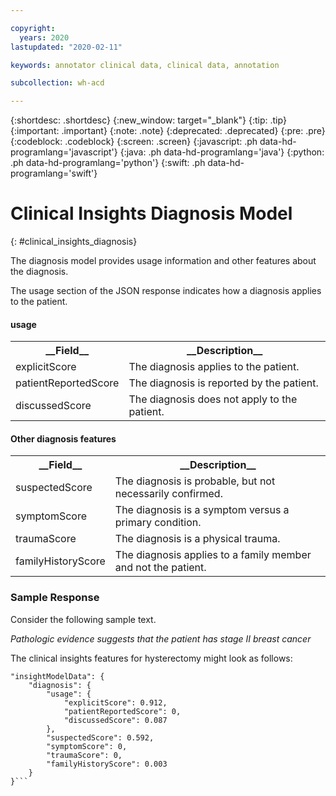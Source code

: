 ```yaml
---

copyright:
  years: 2020
lastupdated: "2020-02-11"

keywords: annotator clinical data, clinical data, annotation

subcollection: wh-acd

---
```


{:shortdesc: .shortdesc}
{:new_window: target="_blank"}
{:tip: .tip}
{:important: .important}
{:note: .note}
{:deprecated: .deprecated}
{:pre: .pre}
{:codeblock: .codeblock}
{:screen: .screen}
{:javascript: .ph data-hd-programlang='javascript'}
{:java: .ph data-hd-programlang='java'}
{:python: .ph data-hd-programlang='python'}
{:swift: .ph data-hd-programlang='swift'}

# Clinical Insights Diagnosis Model
{: #clinical_insights_diagnosis}


The diagnosis model provides usage information and other features about the diagnosis.

The usage section of the JSON response indicates how a diagnosis applies to the patient.

#### usage

<table>
<tr><th>__Field__</th><th>__Description__</th></tr>

<tr><td>explicitScore</td><td>The diagnosis applies to the patient.</td></tr>
<tr><td>patientReportedScore</td><td>The diagnosis is reported by the patient.</td></tr>
<tr><td>discussedScore</td><td>The diagnosis does not apply to the patient.</td></tr>
</table>

#### Other diagnosis features
<table>
<tr><th>__Field__</th><th>__Description__</th></tr>
<tr><td>suspectedScore</td><td>The diagnosis is probable, but not necessarily confirmed.</td></tr>
<tr><td>symptomScore</td><td>The diagnosis is a symptom versus a primary condition.</td></tr>
<tr><td>traumaScore</td><td>The diagnosis is a physical trauma.</td></tr>
<tr><td>familyHistoryScore</td><td>The diagnosis applies to a family member and not the patient.</td></tr>
</table>

### Sample Response

Consider the following sample text.

_Pathologic evidence suggests that the patient has stage II breast cancer_

The clinical insights features for hysterectomy might look as follows:

```
"insightModelData": {
	"diagnosis": {
		"usage": {
			"explicitScore": 0.912,
			"patientReportedScore": 0,
			"discussedScore": 0.087
		},
		"suspectedScore": 0.592,
		"symptomScore": 0,
		"traumaScore": 0,
		"familyHistoryScore": 0.003
	}
}```
